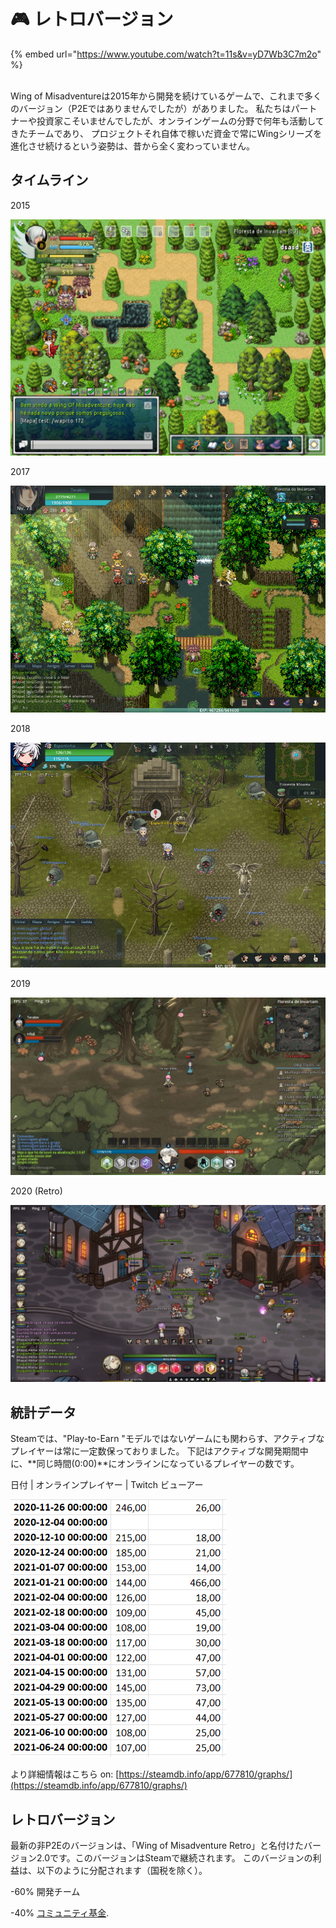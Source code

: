 # 🎮 レトロバージョン

{% embed url="https://www.youtube.com/watch?t=11s&v=yD7Wb3C7m2o" %}

\
Wing of Misadventureは2015年から開発を続けているゲームで、これまで多くのバージョン（P2Eではありませんでしたが）がありました。
私たちはパートナーや投資家こそいませんでしたが、オンラインゲームの分野で何年も活動してきたチームであり、
プロジェクトそれ自体で稼いだ資金で常にWingシリーズを進化させ続けるという姿勢は、昔から全く変わっていません。

## タイムライン

2015

![](<.gitbook/assets/image (15).png>)

2017

![](<.gitbook/assets/image (31).png>)

2018

![](<.gitbook/assets/image (30).png>)

2019

![](<.gitbook/assets/image (27).png>)

2020 (Retro)

![](<.gitbook/assets/image (33).png>)



## 統計データ

Steamでは、"Play-to-Earn "モデルではないゲームにも関わらす、アクティブなプレイヤーは常に一定数保っておりました。
下記はアクティブな開発期間中に、**同じ時間(0:00)**にオンラインになっているプレイヤーの数です。

日付 | オンラインプレイヤー | Twitch ビューアー

![](<.gitbook/assets/image (20).png>)

より詳細情報はこちら on: [https://steamdb.info/app/677810/graphs/](https://steamdb.info/app/677810/graphs/)

## レトロバージョン

最新の非P2Eのバージョンは、「Wing of Misadventure Retro」と名付けたバージョン2.0です。このバージョンはSteamで継続されます。
このバージョンの利益は、以下のように分配されます（国税を除く）。

\-60% 開発チーム

\-40% [コミュニティ基金](community-treasure.md).
